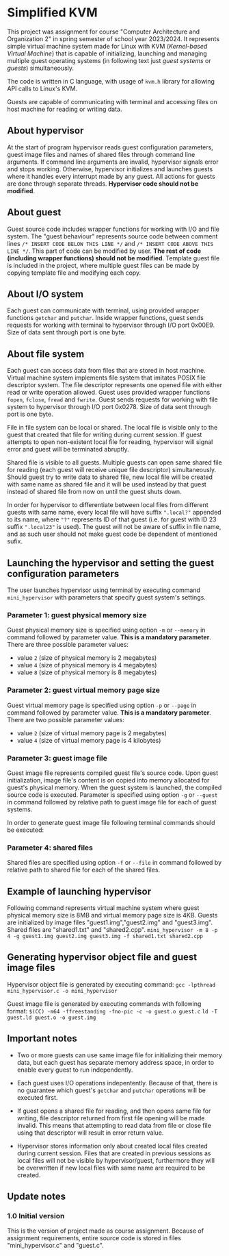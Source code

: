 # Simplified KVM
This project was assignment for course "Computer Architecture and Organization 2" in spring semester of school year 2023/2024. It represents simple virtual machine system made for Linux with KVM (*Kernel-based Virtual Machine*) that is capable of initializing, launching and managing multiple guest operating systems (in following text just *guest systems* or *guests*) simultaneously.

The code is written in C language, with usage of `kvm.h` library for allowing API calls to Linux's KVM.

Guests are capable of communicating with terminal and accessing files on host machine for reading or writing data.

## About hypervisor
At the start of program hypervisor reads guest configuration parameters, guest image files and names of shared files through command line arguments. If command line arguments are invalid, hypervisor signals error and stops working. Otherwise, hypervisor initializes and launches guests where it handles every interrupt made by any guest. All actions for guests are done through separate threads. **Hypervisor code should not be modified**.

## About guest
Guest source code includes wrapper functions for working with I/O and file system. The "guest behaviour" represents source code between comment lines `/* INSERT CODE BELOW THIS LINE */` and `/* INSERT CODE ABOVE THIS LINE */`. This part of code can be modified by user. **The rest of code (including wrapper functions) should not be modified**. Template guest file is included in the project, where multiple guest files can be made by copying template file and modifying each copy.

## About I/O system
Each guest can communicate with terminal, using provided wrapper functions `getchar` and `putchar`. Inside wrapper functions, guest sends requests for working with terminal to hypervisor through I/O port 0x00E9. Size of data sent through port is one byte.

## About file system
Each guest can access data from files that are stored in host machine. Virtual machine system implements file system that imitates POSIX file descriptor system. The file descriptor represents one opened file with either read or write operation allowed. Guest uses provided wrapper functions `fopen`, `fclose`, `fread` and `fwrite`. Guest sends requests for working with file system to hypervisor through I/O port 0x0278. Size of data sent through port is one byte.

File in file system can be local or shared. The local file is visible only to the guest that created that file for writing during current session. If guest attempts to open non-existent local file for reading, hypervisor will signal error and guest will be terminated abruptly.

Shared file is visible to all guests. Multiple guests can open same shared file for reading (each guest will receive unique file descriptor) simultaneously. Should guest try to write data to shared file, new local file will be created with same name as shared file and it will be used instead by that guest instead of shared file from now on until the guest shuts down.

In order for hypervisor to differentiate between local files from different guests with same name, every local file will have suffix `".local?"` appended to its name, where `"?"` represents ID of that guest (i.e. for guest with ID 23 suffix `".local23"` is used). The guest will not be aware of suffix in file name, and as such user should not make guest code be dependent of mentioned sufix.

## Launching the hypervisor and setting the guest configuration parameters
The user launches hypervisor using terminal by executing command `mini_hypervisor` with parameters that specify guest system's settings.

### Parameter 1: guest physical memory size
Guest physical memory size is specified using option `-m` or `--memory` in command followed by parameter value. **This is a mandatory parameter**. There are three possible parameter values:
- value `2` (size of physical memory is 2 megabytes)
- value `4` (size of physical memory is 4 megabytes)
- value `8` (size of physical memory is 8 megabytes)

### Parameter 2: guest virtual memory page size
Guest virtual memory page is specified using option `-p` or `--page` in command followed by parameter value. **This is a mandatory parameter**. There are two possible parameter values:
- value `2` (size of virtual memory page is 2 megabytes)
- value `4` (size of virtual memory page is 4 kilobytes)

### Parameter 3: guest image file
Guest image file represents compiled guest file's source code. Upon guest initialization, image file's content is on copied into memory allocated for guest's physical memory. When the guest system is launched, the compiled source code is executed. Parameter is specified using option `-g` or `--guest` in command followed by relative path to guest image file for each of guest systems.

In order to generate guest image file following terminal commands should be executed:


### Parameter 4: shared files
Shared files are specified using option `-f` or `--file` in command followed by relative path to shared file for each of the shared files.

## Example of launching hypervisor
Following command represents virtual machine system where guest physical memory size is 8MB and virtual memory page size is 4KB. Guests are initialized by image files "guest1.img","guest2.img" and "guest3.img". Shared files are "shared1.txt" and "shared2.cpp".
`mini_hypervisor -m 8 -p 4 -g guest1.img guest2.img guest3.img -f shared1.txt shared2.cpp`

## Generating hypervisor object file and guest image files
Hypervisor object file is generated by executing command:
`gcc -lpthread mini_hypervisor.c -o mini_hypervisor`

Guest image file is generated by executing commands with following format:
`$(CC) -m64 -ffreestanding -fno-pic -c -o guest.o guest.c`
`ld -T guest.ld guest.o -o guest.img`

## Important notes
- Two or more guests can use same image file for initializing their memory data, but each guest has separate memory address space, in order to enable every guest to run independently.

- Each guest uses I/O operations indepentently. Because of that, there is no guarantee which guest's `getchar` and `putchar` operations will be executed first.

- If guest opens a shared file for reading, and then opens same file for writing, file descriptor returned from first file opening will be made invalid. This means that attempting to read data from file or close file using that descriptor will result in error return value.

- Hypervisor stores information only about created local files created during current session. Files that are created in previous sessions as local files will not be visible by hypervisor/guest, furthermore they will be overwritten if new local files with same name are required to be created.

## Update notes
### 1.0 Initial version
This is the version of project made as course assignment. Because of assignment requirements, entire source code is stored in files "mini_hypervisor.c" and "guest.c".